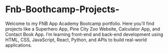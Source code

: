 # Fnb-Boothcamp-Projects-
Welcome to my FNB App Academy Bootcamp portfolio. Here you'll find projects like a Superhero App, Pine City Zoo Website, Calculator App, and Contact Book App. I’m learning front-end and back-end development using HTML, CSS, JavaScript, React, Python, and APIs to build real-world applications.
